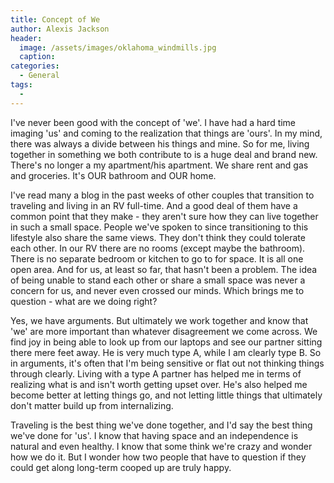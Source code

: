 ```yaml
---
title: Concept of We
author: Alexis Jackson
header:
  image: /assets/images/oklahoma_windmills.jpg
  caption:
categories:
  - General
tags:
  -
---
```


I've never been good with the concept of 'we'. I have had a hard time imaging 'us' and coming to the realization that things are 'ours'. In my mind, there was always a divide between his things and mine. So for me, living together in something we both contribute to is a huge deal and brand new. There's no longer a my apartment/his apartment. We share rent and gas and groceries. It's OUR bathroom and OUR home. 

I've read many a blog in the past weeks of other couples that transition to traveling and living in an RV full-time. And a good deal of them have a common point that they make - they aren't sure how they can live together in such a small space. People we've spoken to since transitioning to this lifestyle also share the same views. They don't think they could tolerate each other. In our RV there are no rooms (except maybe the bathroom). There is no separate bedroom or kitchen to go to for space. It is all one open area. And for us, at least so far, that hasn't been a problem. The idea of being unable to stand each other or share a small space was never a concern for us, and never even crossed our minds. Which brings me to question - what are we doing right? 

Yes, we have arguments. But ultimately we work together and know that 'we' are more important than whatever disagreement we come across. We find joy in being able to look up from our laptops and see our partner sitting there mere feet away. He is very much type A, while I am clearly type B. So in arguments, it's often that I'm being sensitive or flat out not thinking things through clearly. Living with a type A partner has helped me in terms of realizing what is and isn't worth getting upset over. He's also helped me become better at letting things go, and not letting little things that ultimately don't matter build up from internalizing. 

Traveling is the best thing we've done together, and I'd say the best thing we've done for 'us'. I know that having space and an independence is natural and even healthy. I know that some think we're crazy and wonder how we do it. But I wonder how two people that have to question if they could get along long-term cooped up are truly happy. 